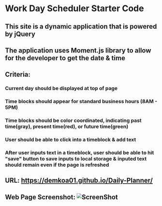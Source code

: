 # Work Day Scheduler Starter Code

## This site is a dynamic application that is powered by jQuery
## The application uses Moment.js library to allow for the developer to get the date & time

## Criteria:
### Current day should be displayed at top of page
### Time blocks should appear for standard business hours (8AM - 5PM)
### Time blocks should be color coordinated, indicating past time(gray), present time(red), or future time(green)
### User should be able to click into a timeblock & add text
### After user inputs text in a timeblock, user should be able to hit "save" button to save inputs to local storage & inputed text should remain even if the page is refreshed

## URL: https://demkoa01.github.io/Daily-Planner/
## Web Page Screenshot: ![ScreenShot](https://user-images.githubusercontent.com/93881224/148669031-bb6dfa2f-a258-4853-b231-1c63822a2aa0.JPG)
